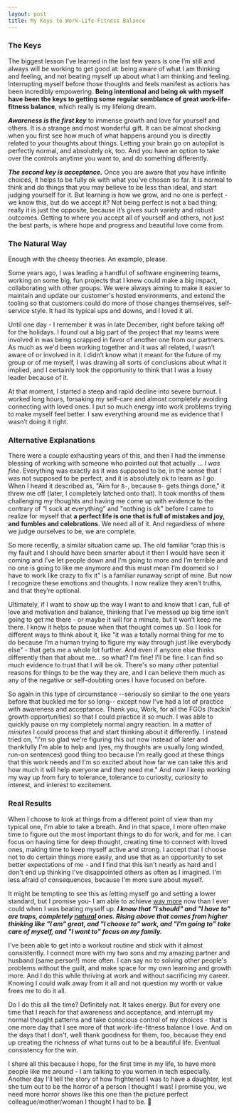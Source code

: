 ```yaml
---
layout: post
title: My Keys to Work-Life-Fitness Balance
---
```


### The Keys

The biggest lesson I’ve learned in the last few years is one I’m still and always will be working to get good at: being aware of what I am thinking and feeling, and not beating myself up about what I am thinking and feeling. Interrupting myself before those thoughts and feels manifest as actions has been incredibly empowering. **Being intentional and being ok with myself have been the keys to getting some regular semblance of great work-life-fitness balance**, which really is my lifelong dream. 

***Awareness is the first key*** to immense growth and love for yourself and others. It is a strange and most wonderful gift. It can be almost shocking when you first see how much of what happens around you is directly related to your thoughts about things. Letting your brain go on autopilot is perfectly normal, and absolutely ok, too. And you have an option to take over the controls anytime you want to, and do something differently. 

***The second key is acceptance.*** Once you are aware that you have infinite choices, it helps to be fully ok with what you’ve chosen so far. It is normal to think and do things that you may believe to be less than ideal, and start judging yourself for it. But learning is how we grow, and no one is perfect - we know this, but do we accept it? Not being perfect is not a bad thing; really it is just the opposite, because it’s gives such variety and robust outcomes. Getting to where you accept all of yourself and others, not just the best parts, is where hope and progress and beautiful love come from. 

### The Natural Way

Enough with the cheesy theories.  An example, please.

Some years ago, I was leading a handful of software engineering teams, working on some big, fun projects that I knew could make a big impact, collaborating with other groups. We were always aiming to make it easier to maintain and update our customer's hosted environments, and extend the tooling so that customers could do more of those changes themselves, self-service style. It had its typical ups and downs, and I loved it all. 

Until one day - I remember it was in late December, right before taking off for the holidays. I found out a big part of the project that my teams were involved in was being scrapped in favor of another one from our partners. As much as we'd been working together and it was all related, I wasn’t aware of or involved in it. I didn’t know what it meant for the future of my group or of me myself, I was drawing all sorts of conclusions about what it implied, and I certainly took the opportunity to think that I was a lousy leader because of it.

At that moment, I started a steep and rapid decline into severe burnout. I worked long hours, forsaking my self-care and almost completely avoiding connecting with loved ones. I put so much energy into work problems trying to make myself feel better. I saw everything around me as evidence that I wasn’t doing it right. 

### Alternative Explanations

There were a couple exhausting years of this, and then I had the immense blessing of working with someone who pointed out that actually … *I was fine*. Everything was exactly as it was supposed to be, in the sense that I was not supposed to be perfect, and it is absolutely ok to learn as I go. When I heard it described as, "Aim for `B-`, because `B-` gets things done," it threw me off (later, I completely latched onto that). It took months of them challenging my thoughts and having me come up with evidence to the contrary of “I suck at everything” and "nothing is ok" before I came to realize for myself that **a perfect life is one that is full of mistakes and joy, and fumbles and celebrations**. We need all of it. And regardless of where we judge ourselves to be, we are complete.

So more recently, a similar situation came up. The old familiar “crap this is my fault and I should have been smarter about it then I would have seen it coming and I’ve let people down and I’m going to more and I’m terrible and no one is going to like me anymore and this must mean I’m doomed so I have to work like crazy to fix it” is a familiar runaway script of mine. But now I recognize these emotions and thoughts. I now realize they aren’t truths, and that they’re optional.

Ultimately, if I want to show up the way I want to and know that I can, full of love and motivation and balance, thinking that I’ve messed up big time isn’t going to get me there - or maybe it will for a minute, but it won’t keep me there. I know it helps to pause when that thought comes up. So I look for different ways to think about it, like "it was a totally normal thing for me to do because I’m a human trying to figure my way through just like everybody else" - that gets me a whole lot further. And even if anyone else thinks differently than that about me… so what? I’m fine! I’ll be fine. I can find so much evidence to trust that I will be ok. There's so many other potential reasons for things to be the way they are, and I can believe them much as any of the negative or self-doubting ones I have focused on before.

So again in this type of circumstance --seriously so similar to the one years before that buckled me for so long-- except now I've had a lot of practice with awareness and acceptance. Thank you, Work, for all the FGOs (frackin' growth opportunities) so that I could practice it so much. I was able to quickly pause on my completely normal angry reaction. In a matter of _minutes_ I could process that and start thinking about it differently. I instead tried on, "I'm so glad we're figuring this out now instead of later and thankfully I'm able to help and (yes, my thoughts are usually long winded, run-on sentences) good thing too because I'm really good at these things that this work needs and I'm so excited about how far we can take this and how much it will help everyone and they need me." And now I keep working my way up from fury to tolerance, tolerance to curiosity, curiosity to interest, and interest to excitement. 

### Real Results

When I choose to look at things from a different point of view than my typical one, I'm able to take a breath. And in that space, I more often make time to figure out the most important things to do for work, and for me. I can focus on having time for deep thought, creating time to connect with loved ones, making time to keep myself active and strong. I accept that I choose not to do certain things more easily, and use that as an opportunity to set better expectations of me - and I find that this isn't nearly as hard and I don't end up thinking I've disappointed others as often as I imagined. I'm less afraid of consequences, because I'm more sure about myself. 

It might be tempting to see this as letting myself go and setting a lower standard, but I promise you- I am able to achieve [way more](https://lizsaling.com/twenty-and-twenty-one/) now than I ever could when I was beating myself up. ***I know that "I should" and "I have to" are traps, completely [natural](https://www.churchofjesuschrist.org/study/scriptures/gs/natural-man?lang=eng) ones. Rising above that comes from higher thinking like "I am" great, and "I choose to" work, and "I'm going to" take care of myself, and "I want to" focus on my family.***

I've been able to get into a workout routine and stick with it almost consistently. I connect more with my two sons and my amazing partner and husband (same person!) more often. I can say no to solving other people's problems without the guilt, and make space for my own learning and growth more. And I do this while thriving at work and without sacrificing my career. Knowing I could walk away from it all and not question my worth or value frees me to do it all.

Do I do this all the time? Definitely not. It takes energy. But for every one time that I reach for that awareness and acceptance, and interrupt my normal thought patterns and take conscious control of my choices - that is one more day that I see more of that work-life-fitness balance I love. And on the days that I don't, well thank goodness for them, too, because they end up creating the richness of what turns out to be a beautiful life. Eventual consistency for the win.

I share all this because I hope, for the first time in my life, to have more people like me around - I am talking to you women in tech especially. Another day I'll tell the story of how frightened I was to have a daughter, lest she turn out to be the horror of a person I thought I was! I promise you, we need more horror shows like this one than the picture perfect colleague/mother/woman I thought I had to be. 💖
